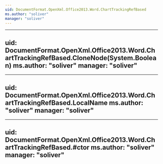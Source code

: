 ```yaml
---
uid: DocumentFormat.OpenXml.Office2013.Word.ChartTrackingRefBased
ms.author: "soliver"
manager: "soliver"
---
```


---
uid: DocumentFormat.OpenXml.Office2013.Word.ChartTrackingRefBased.CloneNode(System.Boolean)
ms.author: "soliver"
manager: "soliver"
---

---
uid: DocumentFormat.OpenXml.Office2013.Word.ChartTrackingRefBased.LocalName
ms.author: "soliver"
manager: "soliver"
---

---
uid: DocumentFormat.OpenXml.Office2013.Word.ChartTrackingRefBased.#ctor
ms.author: "soliver"
manager: "soliver"
---

